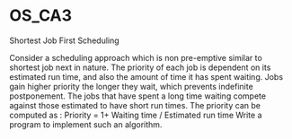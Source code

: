 # OS_CA3
Shortest Job First Scheduling

Consider a scheduling approach which is non pre-emptive similar to shortest job next in
nature. The priority of each job is dependent on its estimated run time, and also the amount of
time it has spent waiting. Jobs gain higher priority the longer they wait, which prevents
indefinite postponement. The jobs that have spent a long time waiting compete against those
estimated to have short run times. The priority can be computed as :
Priority = 1+ Waiting time / Estimated run time
Write a program to implement such an algorithm.
  
